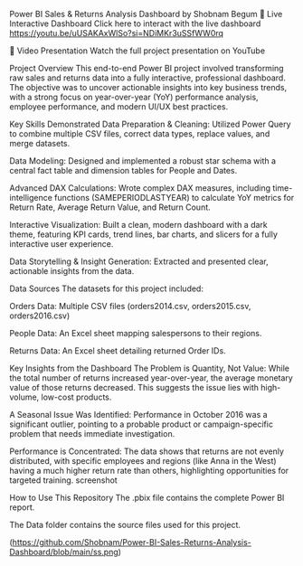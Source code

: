 Power BI Sales & Returns Analysis Dashboard
by Shobnam Begum
🔴 Live Interactive Dashboard
Click here to interact with the live dashboard
https://youtu.be/uUSAKAxWlSo?si=NDiMKr3uSSfWW0rq

🎥 Video Presentation
Watch the full project presentation on YouTube

Project Overview
This end-to-end Power BI project involved transforming raw sales and returns data into a fully interactive, professional dashboard. The objective was to uncover actionable insights into key business trends, with a strong focus on year-over-year (YoY) performance analysis, employee performance, and modern UI/UX best practices.

Key Skills Demonstrated
Data Preparation & Cleaning: Utilized Power Query to combine multiple CSV files, correct data types, replace values, and merge datasets.

Data Modeling: Designed and implemented a robust star schema with a central fact table and dimension tables for People and Dates.

Advanced DAX Calculations: Wrote complex DAX measures, including time-intelligence functions (SAMEPERIODLASTYEAR) to calculate YoY metrics for Return Rate, Average Return Value, and Return Count.

Interactive Visualization: Built a clean, modern dashboard with a dark theme, featuring KPI cards, trend lines, bar charts, and slicers for a fully interactive user experience.

Data Storytelling & Insight Generation: Extracted and presented clear, actionable insights from the data.

Data Sources
The datasets for this project included:

Orders Data: Multiple CSV files (orders2014.csv, orders2015.csv, orders2016.csv)

People Data: An Excel sheet mapping salespersons to their regions.

Returns Data: An Excel sheet detailing returned Order IDs.

Key Insights from the Dashboard
The Problem is Quantity, Not Value: While the total number of returns increased year-over-year, the average monetary value of those returns decreased. This suggests the issue lies with high-volume, low-cost products.

A Seasonal Issue Was Identified: Performance in October 2016 was a significant outlier, pointing to a probable product or campaign-specific problem that needs immediate investigation.

Performance is Concentrated: The data shows that returns are not evenly distributed, with specific employees and regions (like Anna in the West) having a much higher return rate than others, highlighting opportunities for targeted training.
screenshot 

How to Use This Repository
The .pbix file contains the complete Power BI report.

The Data folder contains the source files used for this project.

(https://github.com/Shobnam/Power-BI-Sales-Returns-Analysis-Dashboard/blob/main/ss.png)

